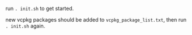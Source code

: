 run `. init.sh` to get started.

new vcpkg packages should be added to `vcpkg_package_list.txt`, then run `. init.sh` again.